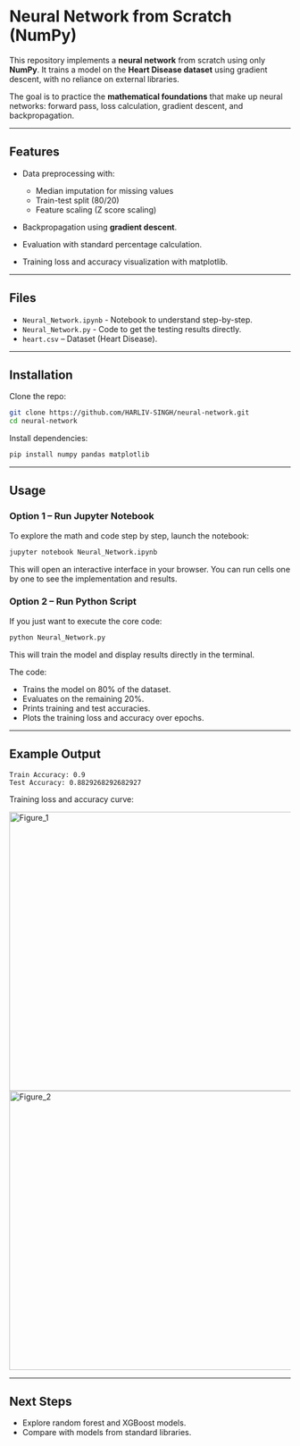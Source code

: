 # Neural Network from Scratch (NumPy)

This repository implements a **neural network** from scratch using only **NumPy**. It trains a model on the **Heart Disease dataset** using gradient descent, with no reliance on external libraries.

The goal is to practice the **mathematical foundations** that make up neural networks: forward pass, loss calculation, gradient descent, and backpropagation.

---

## Features

* Data preprocessing with:

  * Median imputation for missing values
  * Train-test split (80/20)
  * Feature scaling (Z score scaling)
* Backpropagation using **gradient descent**.
* Evaluation with standard percentage calculation.
* Training loss and accuracy visualization with matplotlib.

---

## Files

* `Neural_Network.ipynb` - Notebook to understand step-by-step.
* `Neural_Network.py` - Code to get the testing results directly.
* `heart.csv` – Dataset (Heart Disease).

---

## Installation

Clone the repo:

```bash
git clone https://github.com/HARLIV-SINGH/neural-network.git
cd neural-network
```

Install dependencies:

```bash
pip install numpy pandas matplotlib
```

---

## Usage

### Option 1 – Run Jupyter Notebook

To explore the math and code step by step, launch the notebook:

```bash
jupyter notebook Neural_Network.ipynb
```

This will open an interactive interface in your browser. You can run cells one by one to see the implementation and results.

### Option 2 – Run Python Script

If you just want to execute the core code:

```bash
python Neural_Network.py
```

This will train the model and display results directly in the terminal.

The code:
* Trains the model on 80% of the dataset.
* Evaluates on the remaining 20%.
* Prints training and test accuracies.
* Plots the training loss and accuracy over epochs.

---

## Example Output

```
Train Accuracy: 0.9
Test Accuracy: 0.8829268292682927
```

Training loss and accuracy curve:

<img width="800" height="500" alt="Figure_1" src="https://github.com/user-attachments/assets/b909ad9d-e461-427e-9ad2-b212421be268" />
<img width="800" height="500" alt="Figure_2" src="https://github.com/user-attachments/assets/08a2fef9-dd2a-4d3c-aab5-2e4d851247b6" />

---

## Next Steps

* Explore random forest and XGBoost models.
* Compare with models from standard libraries.

